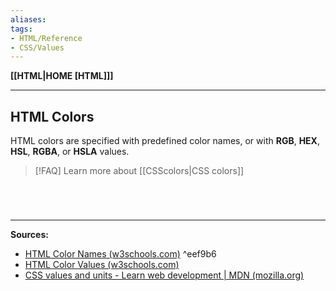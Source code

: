 ```yaml
---
aliases:
tags:
- HTML/Reference
- CSS/Values
---
```

**[[HTML|HOME [HTML]]]**

---
## HTML Colors
HTML colors are specified with predefined color names, or with **RGB**, **HEX**, **HSL**, **RGBA**, or **HSLA** values.


>[!FAQ] Learn more about [[CSScolors|CSS colors]]

# 

<br>

---
**Sources:**
- [HTML Color Names (w3schools.com)](https://www.w3schools.com/colors/colors_names.asp) ^eef9b6
- [HTML Color Values (w3schools.com)](https://www.w3schools.com/colors/colors_hex.asp)
- [CSS values and units - Learn web development | MDN (mozilla.org)](https://developer.mozilla.org/en-US/docs/Learn/CSS/Building_blocks/Values_and_units#color)